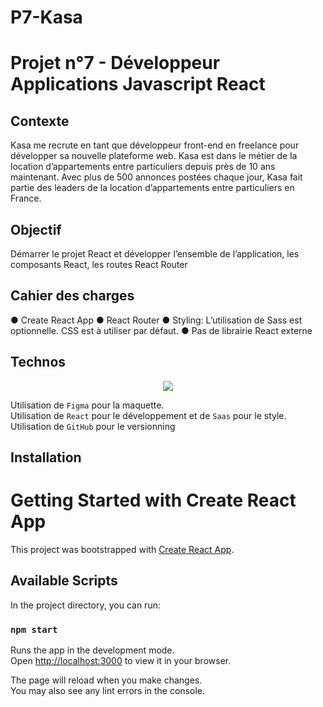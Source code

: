 # P7-Kasa

# Projet n°7 - Développeur Applications Javascript React

## Contexte

Kasa me recrute en tant que développeur front-end en freelance pour développer sa nouvelle plateforme web. Kasa est dans le métier de la location d’appartements entre particuliers depuis près de 10 ans maintenant. Avec plus de 500 annonces postées chaque jour, Kasa fait partie des leaders de la location d’appartements entre particuliers en France.

## Objectif

Démarrer le projet React et développer l’ensemble de l’application, les composants React, les routes React Router

## Cahier des charges

● Create React App
● React Router
● Styling: L’utilisation de Sass est optionnelle. CSS est à utiliser par
défaut.
● Pas de librairie React externe

## Technos

<p align="center">
  <a href="https://skillicons.dev">
    <img src="https://skillicons.dev/icons?i=react,sass,figma,github,html,js,vscode" />
  </a>
</p>

Utilisation de `Figma` pour la maquette.<br>
Utilisation de `React` pour le développement et de `Saas` pour le style.<br>
Utilisation de `GitHub` pour le versionning<br>

## Installation

# Getting Started with Create React App

This project was bootstrapped with [Create React App](https://github.com/facebook/create-react-app).

## Available Scripts

In the project directory, you can run:

### `npm start`

Runs the app in the development mode.\
Open [http://localhost:3000](http://localhost:3000) to view it in your browser.

The page will reload when you make changes.\
You may also see any lint errors in the console.
